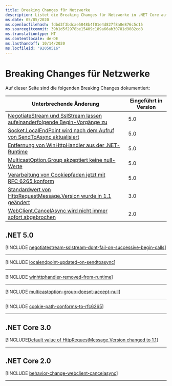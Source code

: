```yaml
---
title: Breaking Changes für Netzwerke
description: Listet die Breaking Changes für Netzwerke in .NET Core auf.
ms.date: 05/05/2020
ms.openlocfilehash: fdbd3f3bdcae5048b4f01e4d827f8a0e876c5c15
ms.sourcegitcommit: 39b1d5f2978be15409c189a66ab30781d9082cd8
ms.translationtype: HT
ms.contentlocale: de-DE
ms.lasthandoff: 10/14/2020
ms.locfileid: "92050516"
---
```

# <a name="networking-breaking-changes"></a>Breaking Changes für Netzwerke

Auf dieser Seite sind die folgenden Breaking Changes dokumentiert:

| Unterbrechende Änderung | Eingeführt in Version |
| - | - |
| [NegotiateStream und SslStream lassen aufeinanderfolgende Begin-Vorgänge zu](#negotiatestream-and-sslstream-allow-successive-begin-operations) | 5.0 |
| [Socket.LocalEndPoint wird nach dem Aufruf von SendToAsync aktualisiert](#socketlocalendpoint-is-updated-after-calling-sendtoasync) | 5.0 |
| [Entfernung von WinHttpHandler aus der .NET-Runtime](#winhttphandler-removed-from-net-runtime) | 5.0 |
| [MulticastOption.Group akzeptiert keine null-Werte](#multicastoptiongroup-doesnt-accept-a-null-value) | 5.0 |
| [Verarbeitung von Cookiepfaden jetzt mit RFC 6265 konform](#cookie-path-handling-now-conforms-to-rfc-6265) | 5.0 |
| [Standardwert von HttpRequestMessage.Version wurde in 1.1 geändert](#default-value-of-httprequestmessageversion-changed-to-11) | 3.0 |
| [WebClient.CancelAsync wird nicht immer sofort abgebrochen](#webclientcancelasync-doesnt-always-cancel-immediately) | 2.0 |

## <a name="net-50"></a>.NET 5.0

[!INCLUDE [negotiatestream-sslstream-dont-fail-on-successive-begin-calls](../../../includes/core-changes/networking/5.0/negotiatestream-sslstream-dont-fail-on-successive-begin-calls.md)]

***

[!INCLUDE [localendpoint-updated-on-sendtoasync](../../../includes/core-changes/networking/5.0/localendpoint-updated-on-sendtoasync.md)]

***

[!INCLUDE [winhttphandler-removed-from-runtime](../../../includes/core-changes/networking/5.0/winhttphandler-removed-from-runtime.md)]

***

[!INCLUDE [multicastoption-group-doesnt-accept-null](../../../includes/core-changes/networking/5.0/multicastoption-group-doesnt-accept-null.md)]

***

[!INCLUDE [cookie-path-conforms-to-rfc6265](../../../includes/core-changes/networking/5.0/cookie-path-conforms-to-rfc6265.md)]

***

## <a name="net-core-30"></a>.NET Core 3.0

[!INCLUDE[Default value of HttpRequestMessage.Version changed to 1.1](~/includes/core-changes/networking/3.0/httprequestmessage-version-change.md)]

***

## <a name="net-core-20"></a>.NET Core 2.0

[!INCLUDE [behavior-change-webclient-cancelasync](../../../includes/core-changes/networking/2.0/behavior-change-webclient-cancelasync.md)]

***
